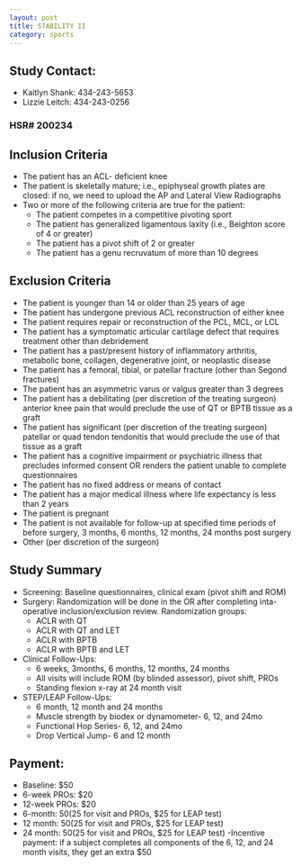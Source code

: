 ```yaml
---
layout: post
title: STABILITY II
category: sports
---
```


## Study Contact:  
- Kaitlyn Shank: 434-243-5653
- Lizzie Leitch: 434-243-0256

### HSR# 200234

##  Inclusion Criteria

- The patient has an ACL- deficient knee
- The patient is skeletally mature; i.e., epiphyseal growth plates are closed: if no, we need to upload the AP and Lateral View Radiographs
- Two or more of the following criteria are true for the patient:
	- The patient competes in a competitive pivoting sport
	- The patient has generalized ligamentous laxity (i.e., Beighton score of 4 or greater)
	- The patient has a pivot shift of 2 or greater
	- The patient has a genu recruvatum of more than 10 degrees

##  Exclusion Criteria

- The patient is younger than 14 or older than 25 years of age
-  The patient has undergone previous ACL reconstruction of either knee
- The patient requires repair or reconstruction of the PCL, MCL, or LCL
- The patient has a symptomatic articular cartilage defect that requires treatment other than debridement
- The patient has a past/present history of inflammatory arthritis, metabolic bone, collagen, degenerative joint, or neoplastic disease
- The patient has a femoral, tibial, or patellar fracture (other than Segond fractures)
- The patient has an asymmetric varus or valgus greater than 3 degrees
- The patient has a debilitating (per discretion of the treating surgeon) anterior knee pain that would preclude the use of QT or BPTB tissue as a graft
- The patient has significant (per discretion of the treating surgeon) patellar or quad tendon tendonitis that would preclude the use of that tissue as a graft
- The patient has a cognitive impairment or psychiatric illness that precludes informed consent OR renders the patient unable to complete questionnaires
- The patient has no fixed address or means of contact
- The patient has a major medical illness where life expectancy is less than 2 years
- The patient is pregnant
- The patient is not available for follow-up at specified time periods of before surgery, 3 months, 6 months, 12 months, 24 months post surgery
- Other (per discretion of the surgeon)

## Study Summary

- Screening: Baseline questionnaires, clinical exam (pivot shift and ROM)
- Surgery: Randomization will be done in the OR after completing inta-operative inclusion/exclusion review. Randomization groups:
	- ACLR with QT
	- ACLR with QT and LET
	- ACLR with BPTB
	- ACLR with BPTB and LET
- Clinical Follow-Ups:
	- 6 weeks, 3months, 6 months, 12 months, 24 months 
	- All visits will include ROM (by blinded assessor), pivot shift, PROs
	- Standing flexion x-ray at 24 month visit
- STEP/LEAP Follow-Ups:
	- 6 month, 12 month and 24 months
	- Muscle strength by biodex or dynamometer- 6, 12, and 24mo
	- Functional Hop Series- 6, 12, and 24mo
	- Drop Vertical Jump- 6 and 12 month

## Payment:
- Baseline: $50
- 6-week PROs: $20
- 12-week PROs: $20
- 6-month: $50 ($25 for visit and PROs, $25 for LEAP test)
- 12 month: $50 ($25 for visit and PROs, $25 for LEAP test)
- 24 month: $50 ($25 for visit and PROs, $25 for LEAP test)
-Incentive payment: if a subject completes all components of the 6, 12, and 24 month visits, they get an extra $50
